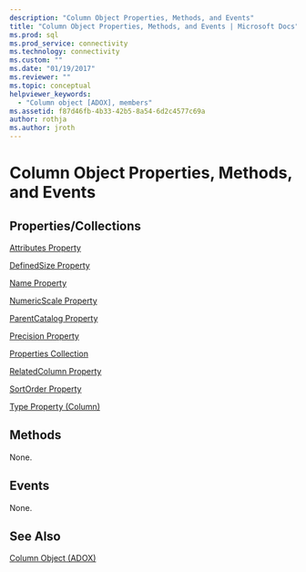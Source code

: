 ```yaml
---
description: "Column Object Properties, Methods, and Events"
title: "Column Object Properties, Methods, and Events | Microsoft Docs"
ms.prod: sql
ms.prod_service: connectivity
ms.technology: connectivity
ms.custom: ""
ms.date: "01/19/2017"
ms.reviewer: ""
ms.topic: conceptual
helpviewer_keywords: 
  - "Column object [ADOX], members"
ms.assetid: f87d46fb-4b33-42b5-8a54-6d2c4577c69a
author: rothja
ms.author: jroth
---
```

# Column Object Properties, Methods, and Events
## Properties/Collections  
 [Attributes Property](./attributes-property-adox.md)  
  
 [DefinedSize Property](./definedsize-property-adox.md)  
  
 [Name Property](./name-property-adox.md)  
  
 [NumericScale Property](./numericscale-property-adox.md)  
  
 [ParentCatalog Property](./parentcatalog-property-adox.md)  
  
 [Precision Property](./precision-property-adox.md)  
  
 [Properties Collection](../ado-api/properties-collection-ado.md)  
  
 [RelatedColumn Property](./relatedcolumn-property-adox.md)  
  
 [SortOrder Property](./sortorder-property-adox.md)  
  
 [Type Property (Column)](./type-property-column-adox.md)  
  
## Methods  
 None.  
  
## Events  
 None.  
  
## See Also  
 [Column Object (ADOX)](./column-object-adox.md)